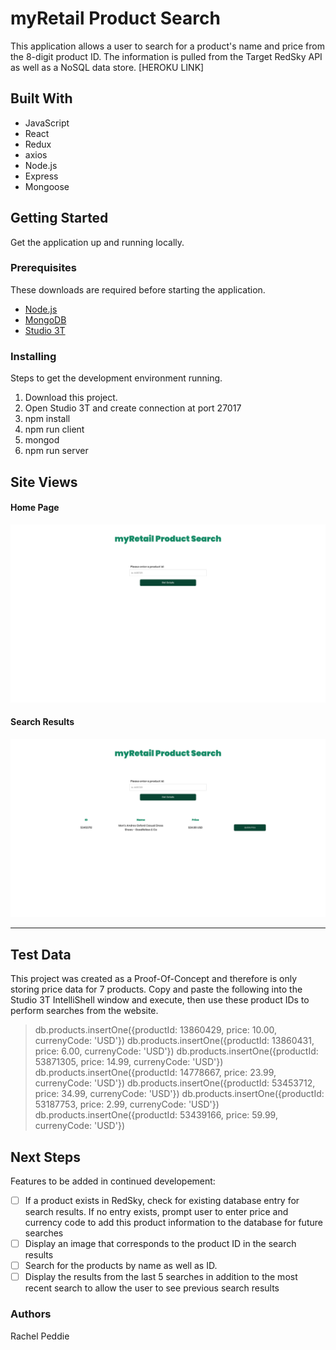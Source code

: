 # myRetail Product Search
This application allows a user to search for a product's name and price from the 8-digit product ID.  The information is pulled from the Target RedSky API as well as a NoSQL data store. [HEROKU LINK]

## Built With
+ JavaScript
+ React
+ Redux
+ axios
+ Node.js
+ Express
+ Mongoose

## Getting Started
Get the application up and running locally.

### Prerequisites
These downloads are required before starting the application.

+ [ Node.js ](https://nodejs.org/en/)
+ [ MongoDB ](https://docs.mongodb.com/)
+ [ Studio 3T ](https://studio3t.com/download/)

### Installing
Steps to get the development environment running.

1. Download this project.
2. Open Studio 3T and create connection at port 27017
3. npm install
4. npm run client
5. mongod
6. npm run server

## Site Views
#### Home Page
![myRetail Product Search Home Page](./img/myRetail-home-page.png "Home Page")
#### Search Results
![myRetail Product Search Results](./img/myRetail-search-results.png "Search Results")

-----------------------

## Test Data
This project was created as a Proof-Of-Concept and therefore is only storing price data for 7 products.  Copy and paste the following into the Studio 3T IntelliShell window and execute, then use these product IDs to perform searches from the website.
> db.products.insertOne({productId: 13860429, price: 10.00, currenyCode: 'USD'})
> db.products.insertOne({productId: 13860431, price: 6.00, currenyCode: 'USD'})
> db.products.insertOne({productId: 53871305, price: 14.99, currenyCode: 'USD'})
> db.products.insertOne({productId: 14778667, price: 23.99, currenyCode: 'USD'})
> db.products.insertOne({productId: 53453712, price: 34.99, currenyCode: 'USD'})
> db.products.insertOne({productId: 53187753, price: 2.99, currenyCode: 'USD'})
> db.products.insertOne({productId: 53439166, price: 59.99, currenyCode: 'USD'})

## Next Steps
Features to be added in continued developement:
+ [ ] If a product exists in RedSky, check for existing database entry for search results. If no entry exists, prompt user to enter price and currency code to add this product information to the database for future searches
+ [ ] Display an image that corresponds to the product ID in the search results
+ [ ] Search for the products by name as well as ID.
+ [ ] Display the results from the last 5 searches in addition to the most recent search to allow the user to see previous search results

### Authors
Rachel Peddie